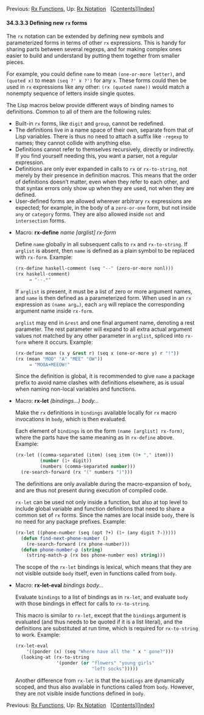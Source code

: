 

Previous: [Rx Functions](Rx-Functions.html), Up: [Rx Notation](Rx-Notation.html)   \[[Contents](index.html#SEC_Contents "Table of contents")]\[[Index](Index.html "Index")]

#### 34.3.3.3 Defining new `rx` forms

The `rx` notation can be extended by defining new symbols and parameterized forms in terms of other `rx` expressions. This is handy for sharing parts between several regexps, and for making complex ones easier to build and understand by putting them together from smaller pieces.

For example, you could define `name` to mean `(one-or-more letter)`, and `(quoted x)` to mean `(seq ?' x ?')` for any `x`. These forms could then be used in `rx` expressions like any other: `(rx (quoted name))` would match a nonempty sequence of letters inside single quotes.

The Lisp macros below provide different ways of binding names to definitions. Common to all of them are the following rules:

*   Built-in `rx` forms, like `digit` and `group`, cannot be redefined.
*   The definitions live in a name space of their own, separate from that of Lisp variables. There is thus no need to attach a suffix like `-regexp` to names; they cannot collide with anything else.
*   Definitions cannot refer to themselves recursively, directly or indirectly. If you find yourself needing this, you want a parser, not a regular expression.
*   Definitions are only ever expanded in calls to `rx` or `rx-to-string`, not merely by their presence in definition macros. This means that the order of definitions doesn’t matter, even when they refer to each other, and that syntax errors only show up when they are used, not when they are defined.
*   User-defined forms are allowed wherever arbitrary `rx` expressions are expected; for example, in the body of a `zero-or-one` form, but not inside `any` or `category` forms. They are also allowed inside `not` and `intersection` forms.

<!---->

*   Macro: **rx-define** *name \[arglist] rx-form*

    Define `name` globally in all subsequent calls to `rx` and `rx-to-string`. If `arglist` is absent, then `name` is defined as a plain symbol to be replaced with `rx-form`. Example:

    ```lisp
    (rx-define haskell-comment (seq "--" (zero-or-more nonl)))
    (rx haskell-comment)
         ⇒ "--.*"
    ```

    If `arglist` is present, it must be a list of zero or more argument names, and `name` is then defined as a parameterized form. When used in an `rx` expression as `(name arg…)`, each `arg` will replace the corresponding argument name inside `rx-form`.

    `arglist` may end in `&rest` and one final argument name, denoting a rest parameter. The rest parameter will expand to all extra actual argument values not matched by any other parameter in `arglist`, spliced into `rx-form` where it occurs. Example:

    ```lisp
    (rx-define moan (x y &rest r) (seq x (one-or-more y) r "!"))
    (rx (moan "MOO" "A" "MEE" "OW"))
         ⇒ "MOOA+MEEOW!"
    ```

    Since the definition is global, it is recommended to give `name` a package prefix to avoid name clashes with definitions elsewhere, as is usual when naming non-local variables and functions.

<!---->

*   Macro: **rx-let** *(bindings…) body…*

    Make the `rx` definitions in `bindings` available locally for `rx` macro invocations in `body`, which is then evaluated.

    Each element of `bindings` is on the form `(name [arglist] rx-form)`, where the parts have the same meaning as in `rx-define` above. Example:

    ```lisp
    (rx-let ((comma-separated (item) (seq item (0+ "," item)))
             (number (1+ digit))
             (numbers (comma-separated number)))
      (re-search-forward (rx "(" numbers ")")))
    ```

    The definitions are only available during the macro-expansion of `body`, and are thus not present during execution of compiled code.

    `rx-let` can be used not only inside a function, but also at top level to include global variable and function definitions that need to share a common set of `rx` forms. Since the names are local inside `body`, there is no need for any package prefixes. Example:

    ```lisp
    (rx-let ((phone-number (seq (opt ?+) (1+ (any digit ?-)))))
      (defun find-next-phone-number ()
        (re-search-forward (rx phone-number)))
      (defun phone-number-p (string)
        (string-match-p (rx bos phone-number eos) string)))
    ```

    The scope of the `rx-let` bindings is lexical, which means that they are not visible outside `body` itself, even in functions called from `body`.

<!---->

*   Macro: **rx-let-eval** *bindings body…*

    Evaluate `bindings` to a list of bindings as in `rx-let`, and evaluate `body` with those bindings in effect for calls to `rx-to-string`.

    This macro is similar to `rx-let`, except that the `bindings` argument is evaluated (and thus needs to be quoted if it is a list literal), and the definitions are substituted at run time, which is required for `rx-to-string` to work. Example:

    ```lisp
    (rx-let-eval
        '((ponder (x) (seq "Where have all the " x " gone?")))
      (looking-at (rx-to-string
                   '(ponder (or "flowers" "young girls"
                                "left socks")))))
    ```

    Another difference from `rx-let` is that the `bindings` are dynamically scoped, and thus also available in functions called from `body`. However, they are not visible inside functions defined in `body`.

Previous: [Rx Functions](Rx-Functions.html), Up: [Rx Notation](Rx-Notation.html)   \[[Contents](index.html#SEC_Contents "Table of contents")]\[[Index](Index.html "Index")]
